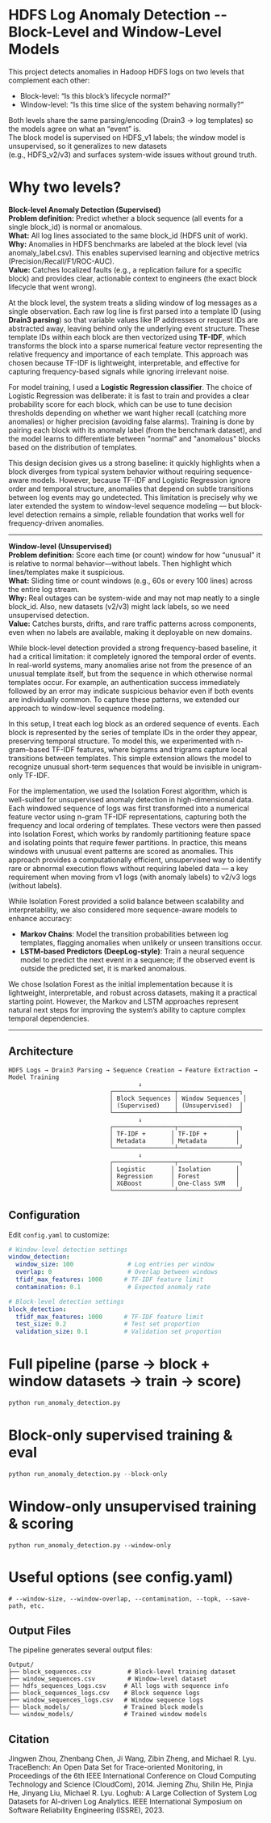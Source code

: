 # HDFS Log Anomaly Detection -- Block-Level and Window-Level Models

This project detects anomalies in Hadoop HDFS logs on two levels that complement each other:
  - Block-level: “Is this block’s lifecycle normal?”
  - Window-level: “Is this time slice of the system behaving normally?”

Both levels share the same parsing/encoding (Drain3 → log templates) so the models agree on what an “event” is.  
The block model is supervised on HDFS_v1 labels; the window model is unsupervised, so it generalizes to new datasets  
(e.g., HDFS_v2/v3) and surfaces system-wide issues without ground truth.

# Why two levels?

**Block-level Anomaly Detection (Supervised)**  
**Problem definition:** Predict whether a block sequence (all events for a single block_id) is normal or anomalous.  
**What:** All log lines associated to the same block_id (HDFS unit of work).  
**Why:** Anomalies in HDFS benchmarks are labeled at the block level (via anomaly_label.csv). This enables supervised learning and objective metrics (Precision/Recall/F1/ROC-AUC).  
**Value:** Catches localized faults (e.g., a replication failure for a specific block) and provides clear, actionable context to engineers (the exact block lifecycle that went wrong).

At the block level, the system treats a sliding window of log messages as a single observation. Each raw log line is first parsed into a template ID (using **Drain3 parsing**) so that variable values like IP addresses or request IDs are abstracted away, leaving behind only the underlying event structure. These template IDs within each block are then vectorized using **TF-IDF**, which transforms the block into a sparse numerical feature vector representing the relative frequency and importance of each template. This approach was chosen because TF-IDF is lightweight, interpretable, and effective for capturing frequency-based signals while ignoring irrelevant noise.

For model training, I used a **Logistic Regression classifier**. The choice of Logistic Regression was deliberate: it is fast to train and provides a clear probability score for each block, which can be use to tune decision thresholds depending on whether we want higher recall (catching more anomalies) or higher precision (avoiding false alarms). Training is done by pairing each block with its anomaly label (from the benchmark dataset), and the model learns to differentiate between "normal" and "anomalous" blocks based on the distribution of templates.

This design decision gives us a strong baseline: it quickly highlights when a block diverges from typical system behavior without requiring sequence-aware models. However, because TF-IDF and Logistic Regression ignore order and temporal structure, anomalies that depend on subtle transitions between log events may go undetected. This limitation is precisely why we later extended the system to window-level sequence modeling — but block-level detection remains a simple, reliable foundation that works well for frequency-driven anomalies.

---

**Window-level (Unsupervised)**  
**Problem definition:** Score each time (or count) window for how “unusual” it is relative to normal behavior—without labels. Then highlight which lines/templates make it suspicious.  
**What:** Sliding time or count windows (e.g., 60s or every 100 lines) across the entire log stream.  
**Why:** Real outages can be system-wide and may not map neatly to a single block_id. Also, new datasets (v2/v3) might lack labels, so we need unsupervised detection.  
**Value:** Catches bursts, drifts, and rare traffic patterns across components, even when no labels are available, making it deployable on new domains.

While block-level detection provided a strong frequency-based baseline, it had a critical limitation: it completely ignored the temporal order of events. In real-world systems, many anomalies arise not from the presence of an unusual template itself, but from the sequence in which otherwise normal templates occur. For example, an authentication success immediately followed by an error may indicate suspicious behavior even if both events are individually common. To capture these patterns, we extended our approach to window-level sequence modeling.

In this setup, I treat each log block as an ordered sequence of events. Each block is represented by the series of template IDs in the order they appear, preserving temporal structure. To model this, we experimented with n-gram–based TF-IDF features, where bigrams and trigrams capture local transitions between templates. This simple extension allows the model to recognize unusual short-term sequences that would be invisible in unigram-only TF-IDF.

For the implementation, we used the Isolation Forest algorithm, which is well-suited for unsupervised anomaly detection in high-dimensional data. Each windowed sequence of logs was first transformed into a numerical feature vector using n-gram TF-IDF representations, capturing both the frequency and local ordering of templates. These vectors were then passed into Isolation Forest, which works by randomly partitioning feature space and isolating points that require fewer partitions. In practice, this means windows with unusual event patterns are scored as anomalies. This approach provides a computationally efficient, unsupervised way to identify rare or abnormal execution flows without requiring labeled data — a key requirement when moving from v1 logs (with anomaly labels) to v2/v3 logs (without labels).

While Isolation Forest provided a solid balance between scalability and interpretability, we also considered more sequence-aware models to enhance accuracy:

- **Markov Chains**: Model the transition probabilities between log templates, flagging anomalies when unlikely or unseen transitions occur.  
- **LSTM-based Predictors (DeepLog-style)**: Train a neural sequence model to predict the next event in a sequence; if the observed event is outside the predicted set, it is marked anomalous.

We chose Isolation Forest as the initial implementation because it is lightweight, interpretable, and robust across datasets, making it a practical starting point. However, the Markov and LSTM approaches represent natural next steps for improving the system’s ability to capture complex temporal dependencies.

---

## Architecture

```
HDFS Logs → Drain3 Parsing → Sequence Creation → Feature Extraction → Model Training
                                    ↓
                            ┌─────────────────┬─────────────────┐
                            │ Block Sequences │ Window Sequences │
                            │ (Supervised)    │ (Unsupervised)  │
                            └─────────────────┴─────────────────┘
                                    ↓
                            ┌─────────────────┬─────────────────┐
                            │ TF-IDF +       │ TF-IDF +        │
                            │ Metadata       │ Metadata        │
                            └─────────────────┴─────────────────┘
                                    ↓
                            ┌─────────────────┬─────────────────┐
                            │ Logistic       │ Isolation       │
                            │ Regression     │ Forest          │
                            │ XGBoost        │ One-Class SVM   │
                            └─────────────────┴─────────────────┘
```



## Configuration

Edit `config.yaml` to customize:

```yaml
# Window-level detection settings
window_detection:
  window_size: 100               # Log entries per window
  overlap: 0                     # Overlap between windows
  tfidf_max_features: 1000      # TF-IDF feature limit
  contamination: 0.1             # Expected anomaly rate

# Block-level detection settings  
block_detection:
  tfidf_max_features: 1000      # TF-IDF feature limit
  test_size: 0.2                # Test set proportion
  validation_size: 0.1          # Validation set proportion
```


# Full pipeline (parse → block + window datasets → train → score)
``` python
python run_anomaly_detection.py
```
# Block-only supervised training & eval
``` python
python run_anomaly_detection.py --block-only
```

# Window-only unsupervised training & scoring
```
python run_anomaly_detection.py --window-only
```

# Useful options (see config.yaml)
```
# --window-size, --window-overlap, --contamination, --topk, --save-path, etc.
```

## Output Files

The pipeline generates several output files:

```
Output/
├── block_sequences.csv          # Block-level training dataset
├── window_sequences.csv         # Window-level dataset
├── hdfs_sequences_logs.csv     # All logs with sequence info
├── block_sequences_logs.csv    # Block sequence logs
├── window_sequences_logs.csv   # Window sequence logs
├── block_models/               # Trained block models
└── window_models/              # Trained window models
```





## Citation
Jingwen Zhou, Zhenbang Chen, Ji Wang, Zibin Zheng, and Michael R. Lyu. TraceBench: An Open Data Set for Trace-oriented Monitoring, in Proceedings of the 6th IEEE International Conference on Cloud Computing Technology and Science (CloudCom), 2014.
Jieming Zhu, Shilin He, Pinjia He, Jinyang Liu, Michael R. Lyu. Loghub: A Large Collection of System Log Datasets for AI-driven Log Analytics. IEEE International Symposium on Software Reliability Engineering (ISSRE), 2023.
